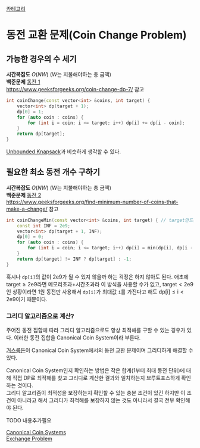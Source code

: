 [카테고리](/README.md)
# 동전 교환 문제(Coin Change Problem)
## 가능한 경우의 수 세기
__시간복잡도__ $O(NW)$ ($W$는 지불해야하는 총 금액)   
__백준문제__ [동전 1](https://www.acmicpc.net/problem/2293)   
https://www.geeksforgeeks.org/coin-change-dp-7/ 참고   
```cpp
int coinChange(const vector<int> &coins, int target) {
    vector<int> dp(target + 1);
    dp[0] = 1;
    for (auto coin : coins) {
        for (int i = coin; i <= target; i++) dp[i] += dp[i - coin];
    }
    return dp[target];
}
```
[Unbounded Knapsack](/DP/배낭문제.md#unbounded-knapsack-problem)과 비슷하게 생각할 수 있다.   

## 필요한 최소 동전 개수 구하기
__시간복잡도__ $O(NW)$ ($W$는 지불해야하는 총 금액)   
__백준문제__ [동전 2](https://www.acmicpc.net/problem/2294)   
https://www.geeksforgeeks.org/find-minimum-number-of-coins-that-make-a-change/ 참고   
```cpp
int coinChangeMin(const vector<int> &coins, int target) { // target만드는 게 불가능하면 -1 리턴
    const int INF = 2e9;
    vector<int> dp(target + 1, INF);
    dp[0] = 0;
    for (auto coin : coins) {
        for (int i = coin; i <= target; i++) dp[i] = min(dp[i], dp[i - coin] + 1);
    }
    return dp[target] != INF ? dp[target] : -1;
}
```
혹시나 `dp[i]`의 값이 2e9가 될 수 있지 않을까 하는 걱정은 하지 않아도 된다. 애초에 $\text{target} \ge \text{2e9}$라면 메모리초과+시간초과라 이 방식을 사용할 수가 없고, $\text{target} \lt \text{2e9}$인 상황이라면 1원 동전만 사용해서 `dp[i]`가 최대값 `i`를 가진다고 해도 $\text{dp[i]} \le \text{i} \lt \text{2e9}$이기 때문이다.   

### 그리디 알고리즘으로 계산?
주어진 동전 집합에 따라 그리디 알고리즘으로도 항상 최적해를 구할 수 있는 경우가 있다. 이러한 동전 집합을 Canonical Coin System이라 부른다.   

[거스름돈](https://www.acmicpc.net/problem/5585)이 Canonical Coin System에서의 동전 교환 문제이며 그리디하게 해결할 수 있다.

Canonical Coin System인지 확인하는 방법은 작은 합계(1부터 최대 동전 단위)에 대해 직접 DP로 최적해를 찾고 그리디로 계산한 결과와 일치하는지 브루트포스하게 확인하는 것이다.   
그리디 알고리즘이 최적성을 보장하는지 확인할 수 있는 충분 조건이 있긴 하지만 이 조건이 아니라고 해서 그리디가 최적해를 보장하지 않는 것도 아니라서 결국 전부 확인해야 된다.   

TODO 내용추가필요   

[Canonical Coin Systems](https://www.acmicpc.net/problem/15423)   
[Exchange Problem](https://www.acmicpc.net/problem/13137)   